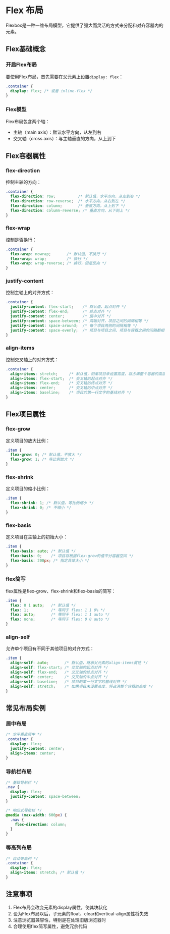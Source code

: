 # Flex 布局

Flexbox是一种一维布局模型，它提供了强大而灵活的方式来分配和对齐容器内的元素。

## Flex基础概念

### 开启Flex布局

要使用Flex布局，首先需要在父元素上设置`display: flex`：

```css
.container {
  display: flex; /* 或者 inline-flex */
}
```

### Flex模型

Flex布局包含两个轴：
- 主轴（main axis）：默认水平方向，从左到右
- 交叉轴（cross axis）：与主轴垂直的方向，从上到下

## Flex容器属性

### flex-direction

控制主轴的方向：

```css
.container {
  flex-direction: row;          /* 默认值，水平方向，从左到右 */
  flex-direction: row-reverse;  /* 水平方向，从右到左 */
  flex-direction: column;       /* 垂直方向，从上到下 */
  flex-direction: column-reverse; /* 垂直方向，从下到上 */
}
```

### flex-wrap

控制是否换行：

```css
.container {
  flex-wrap: nowrap;       /* 默认值，不换行 */
  flex-wrap: wrap;         /* 换行 */
  flex-wrap: wrap-reverse; /* 换行，但是反向 */
}
```

### justify-content

控制主轴上的对齐方式：

```css
.container {
  justify-content: flex-start;    /* 默认值，起点对齐 */
  justify-content: flex-end;      /* 终点对齐 */
  justify-content: center;        /* 居中对齐 */
  justify-content: space-between; /* 两端对齐，项目之间的间隔相等 */
  justify-content: space-around;  /* 每个项目两侧的间隔相等 */
  justify-content: space-evenly;  /* 项目与项目之间、项目与容器之间的间隔都相等 */
}
```

### align-items

控制交叉轴上的对齐方式：

```css
.container {
  align-items: stretch;     /* 默认值，如果项目未设置高度，将占满整个容器的高度 */
  align-items: flex-start;  /* 交叉轴的起点对齐 */
  align-items: flex-end;    /* 交叉轴的终点对齐 */
  align-items: center;      /* 交叉轴的中点对齐 */
  align-items: baseline;    /* 项目的第一行文字的基线对齐 */
}
```

## Flex项目属性

### flex-grow

定义项目的放大比例：

```css
.item {
  flex-grow: 0; /* 默认值，不放大 */
  flex-grow: 1; /* 等比例放大 */
}
```

### flex-shrink

定义项目的缩小比例：

```css
.item {
  flex-shrink: 1; /* 默认值，等比例缩小 */
  flex-shrink: 0; /* 不缩小 */
}
```

### flex-basis

定义项目在主轴上的初始大小：

```css
.item {
  flex-basis: auto; /* 默认值 */
  flex-basis: 0;    /* 项目将根据flex-grow的值平分容器空间 */
  flex-basis: 200px; /* 指定具体大小 */
}
```

### flex简写

flex属性是flex-grow、flex-shrink和flex-basis的简写：

```css
.item {
  flex: 0 1 auto;   /* 默认值 */
  flex: 1;          /* 等同于 flex: 1 1 0% */
  flex: auto;       /* 等同于 flex: 1 1 auto */
  flex: none;       /* 等同于 flex: 0 0 auto */
}
```

### align-self

允许单个项目有不同于其他项目的对齐方式：

```css
.item {
  align-self: auto;       /* 默认值，继承父元素的align-items属性 */
  align-self: flex-start; /* 交叉轴的起点对齐 */
  align-self: flex-end;   /* 交叉轴的终点对齐 */
  align-self: center;     /* 交叉轴的中点对齐 */
  align-self: baseline;   /* 项目的第一行文字的基线对齐 */
  align-self: stretch;    /* 如果项目未设置高度，将占满整个容器的高度 */
}
```

## 常见布局实例

### 居中布局

```css
/* 水平垂直居中 */
.container {
  display: flex;
  justify-content: center;
  align-items: center;
}
```

### 导航栏布局

```css
/* 基础导航栏 */
.nav {
  display: flex;
  justify-content: space-between;
}

/* 响应式导航栏 */
@media (max-width: 600px) {
  .nav {
    flex-direction: column;
  }
}
```

### 等高列布局

```css
/* 自动等高列 */
.container {
  display: flex;
  align-items: stretch; /* 默认值 */
}
```

## 注意事项

1. Flex布局会改变元素的display属性，使其块状化
2. 设为Flex布局以后，子元素的float、clear和vertical-align属性将失效
3. 注意浏览器兼容性，特别是在处理旧版浏览器时
4. 合理使用flex简写属性，避免冗余代码